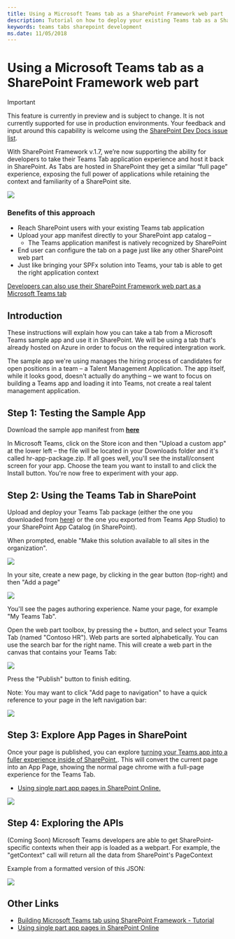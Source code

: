 ```yaml
---
title: Using a Microsoft Teams tab as a SharePoint Framework web part
description: Tutorial on how to deploy your existing Teams tab as a SharePoint web part. Capability was released to preview with SharePoint Framework v1.7.
keywords: teams tabs sharepoint development
ms.date: 11/05/2018
---
```


# Using a Microsoft Teams tab as a SharePoint Framework web part

> [!IMPORTANT]
> This feature is currently in preview and is subject to change. It is not currently supported for use in production environments. Your feedback and input around this capability is welcome using the [SharePoint Dev Docs issue list](https://github.com/SharePoint/sp-dev-docs/issues).

With SharePoint Framework v.1.7, we’re now supporting the ability for developers to take their Teams Tab application experience and host it back in SharePoint. As Tabs are hosted in SharePoint they get a similar “full page” experience, exposing the full power of applications while retaining the context and familiarity of a SharePoint site.

![](~/assets/images/tabs/tabs-in-sharepoint/image084.png)

### Benefits of this approach

- Reach SharePoint users with your existing Teams tab application
- Upload your app manifest directly to your SharePoint app catalog – 
  - The Teams application manifest is natively recognized by SharePoint
- End user can configure the tab on a page just like any other SharePoint web part​
- Just like bringing your SPFx solution into Teams, your tab is able to get the right application context

[Developers can also use their SharePoint Framework web part as a Microsoft Teams tab](link-to-sharepoint-docs.html)


## Introduction

These instructions will explain how you can take a tab from a Microsoft Teams sample app and use it in SharePoint. We will be using a tab that's already hosted on Azure in order to focus on the required intergration work.

The sample app we're using manages the hiring process of candidates for open positions in a team – a Talent Management Application. The app itself, while it looks good, doesn't actually do anything – we want to focus on building a Teams app and loading it into Teams, not create a real talent management application.

## Step 1: Testing the Sample App

Download the sample app manifest from [**here**](https://github.com/billbliss/microsoft-teams-sample-talent-acquisition/raw/master/TeamsAppPackages/hr-app-package.zip)

In Microsoft Teams, click on the Store icon and then "Upload a custom app" at the lower left – the file will be located in your Downloads folder and it's called hr-app-package.zip. If all goes well, you'll see the install/consent screen for your app. Choose the team you want to install to and click the Install button. You're now free to experiment with your app.

## Step 2: Using the Teams Tab in SharePoint

Upload and deploy your Teams Tab package (either the one you downloaded from [here](https://github.com/billbliss/microsoft-teams-sample-talent-acquisition/blob/master/TeamsAppPackages/TalentMgmt-Azure.zip?raw=true)) or the one you exported from Teams App Studio) to your SharePoint App Catalog (in SharePoint).

When prompted, enable "Make this solution available to all sites in the organization".

![](~/assets/images/tabs/tabs-in-sharepoint/image065.png)

In your site, create a new page, by clicking in the gear button (top-right) and then "Add a page"

![](~/assets/images/tabs/tabs-in-sharepoint/image066.png)

You'll see the pages authoring experience. Name your page, for example "My Teams Tab".

Open the web part toolbox, by pressing the + button, and select your Teams Tab (named "Contoso HR"). Web parts are sorted alphabetically. You can use the search bar for the right name. This will create a web part in the canvas that contains your Teams Tab:

![](~/assets/images/tabs/tabs-in-sharepoint/image071.png)

Press the "Publish" button to finish editing.

Note: You may want to click "Add page to navigation" to have a quick reference to your page in the left navigation bar:

![](~/assets/images/tabs/tabs-in-sharepoint/image073.png)


## Step 3: Explore App Pages in SharePoint




Once your page is published, you can explore [turning your Teams app into a fuller experience inside of SharePoint.](https://github.com/SharePoint/sp-dev-docs-internal/blob/master/spfx-170/spfx/web-parts/single-part-app-pages.md#changing-page-layout-using-javascript-in-browser-console). This will convert the current page into an App Page, showing the normal page chrome with a full-page experience for the Teams Tab.

- [Using single part app pages in SharePoint Online.](https://github.com/SharePoint/sp-dev-docs-internal/blob/master/spfx-170/spfx/web-parts/single-part-app-pages.md#changing-page-layout-using-javascript-in-browser-console)

![](~/assets/images/tabs/tabs-in-sharepoint/image085.png)

## Step 4: Exploring the APIs

(Coming Soon) Microsoft Teams developers are able to get SharePoint-specific contexts when their app is loaded as a webpart. For example, the "getContext" call will return all the data from SharePoint's PageContext

Example from a formatted version of this JSON:

![](~/assets/images/tabs/tabs-in-sharepoint/image081.png)

## Other Links

- [Building Microsoft Teams tab using SharePoint Framework - Tutorial](link)
- [Using single part app pages in SharePoint Online](link)